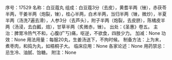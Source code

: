序号：17529
名称：白豆蔻丸
组成：白豆蔻3分（去皮），黄耆半两（锉），赤茯苓半两，干姜半两（炮裂，锉），桂心半两，白术半两，当归半两（锉，微炒），半夏半两（汤洗7遍去滑），人参3分（去芦头），附子半两（炮裂，去皮脐），陈橘皮半两（汤浸，去白瓤，焙），甘草半两（炙微赤，锉）。
出处：《圣惠》卷五。
主治：脾胃冷热气不和，心腹(疒丂)痛，呕逆，不欲食，四肢少力。
加减：None
功效：None
用法用量：每服20丸，生姜汤送下，不拘时候。
制备方法：上为末，煮枣肉，和捣为丸，如梧桐子大。
临床应用：None
各家论述：None
用药禁忌：忌生冷、油腻、饴糖。
附注：None
